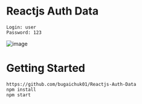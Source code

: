 # Reactjs Auth Data

```
Login: user
Password: 123
```

![image](https://user-images.githubusercontent.com/90038064/189170868-d9ac7b56-263a-4ede-b50d-92f60d2b9e1a.png)

# Getting Started

```
https://github.com/bugaichuk01/Reactjs-Auth-Data
npm install
npm start
```
